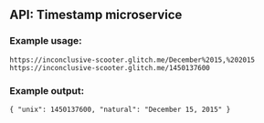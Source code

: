 ## API: Timestamp microservice
### Example usage:
`https://inconclusive-scooter.glitch.me/December%2015,%202015`
`https://inconclusive-scooter.glitch.me/1450137600`
### Example output:
`{ "unix": 1450137600, "natural": "December 15, 2015" }`